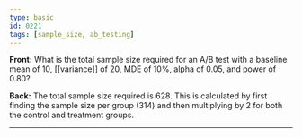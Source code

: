```yaml
---
type: basic
id: 0221
tags: [sample_size, ab_testing]
---
```


**Front:** What is the total sample size required for an A/B test with a baseline mean of 10, [[variance]] of 20, MDE of 10%, alpha of 0.05, and power of 0.80?

**Back:** The total sample size required is 628. This is calculated by first finding the sample size per group (314) and then multiplying by 2 for both the control and treatment groups.

---
